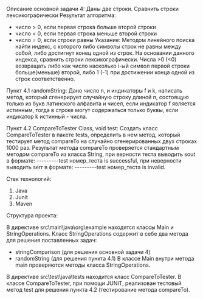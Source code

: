 Описание основной задачи 4:
Даны две строки. Сравнить строки лексикографически
Результат алгоритма:
- число > 0, если первая строка больше второй строки
- число < 0, если первая строка меньше второй строки
- число = 0, если строки равны
Указание:
Методом линейного поиска найти индекс, с которого либо символы строк не равны между собой, либо достигнут конец одной из строк. На основании данного индекса, сравнить строки лексикографически.
Числа >0 (<0) возвращать либо как число насколько i-ый символ первой строки больше(меньше) второй, либо 1 (-1) при достижении конца одной из строк соответственно.

Пункт 4.1 randomString:
Дано число n, и индикаторы f и k, написать метод, который сгенерирует случайную строку длиной n, состоящую только из букв латинского алфавита и чисел, если индикатор f является истинным, тогда в строке могут содержаться только буквы, если индикатор k истинный - числа.

Пункт 4.2 CompareToTester Class, void test:
Создать класс CompareToTester в пакете tests, определить в нем метод, который тестирует метод compareTo на случайно сгенерированных двух строках 1000 раз. Результат метода compareTo проверяется стандартным методом compareTo из класса String, при верности теста выводить sout в формате: ---------test номер_теста is successful, при неверности выводить serr в формате: ---------test номер_теста is invalid.

Стек технологий:

1) Java
2) Junit
3) Maven

Структура проекта:

В директиве src\main\java\org\example находятся классы Main и StringOperations.
Класс StringOperations содержит в себе два метода для решения поставленных задач:
- stringComparison (для решения основной задачи 4)
- randomString (для решения пункта 4.1)
В классе Main внутри метода main проверяются методы класса StringOperations.

В директиве src\test\java\tests находится класс CompareToTester. 
В классе CompareToTester, при помощи JUNIT, реализован тестовый метод test для решения пункта 4.2 (тестирование метода compareTo).
